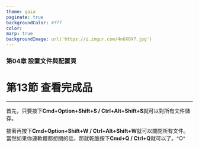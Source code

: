```yaml
---
theme: gaia
paginate: true
backgroundColor: #fff
color: 
marp: true
backgroundImage: url('https://i.imgur.com/4nGXOX7.jpg')
---
```

<style>
section h1 {
  color: #48011f
}
</style>

<!-- _class: lead -->

### 第04章 設置文件與配置頁
# 第13節 查看完成品

---

首先，只要按下**Cmd+Option+Shift+S / Ctrl+Alt+Shift+S**就可以對所有文件儲存。

接著再按下**Cmd+Option+Shift+W / Ctrl+Alt+Shift+W**就可以關閉所有文件。當然如果你連軟體都想關的話，那就乾脆按下**Cmd+Q / Ctrl+Q**就可以了。^O^